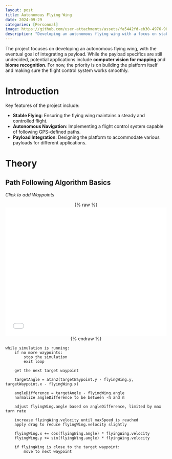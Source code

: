 ```yaml
---
layout: post
title: Autonomous Flying Wing
date: 2024-09-29
categories: [Personnal]
image: https://github.com/user-attachments/assets/fa5442fd-eb30-4976-98d5-264942c3b7c3
description: "Developing an autonomous flying wing with a focus on stable flight, autonomous navigation, and payload integration for applications like computer vision and biome recognition."
---
```





The project focuses on developing an autonomous flying wing, with the eventual goal of integrating a payload. While the payload specifics are still undecided, potential applications include **computer vision for mapping** and **biome recognition**. For now, the priority is on building the platform itself and making sure the flight control system works smoothly.

# Introduction

Key features of the project include:

- **Stable Flying**: Ensuring the flying wing maintains a steady and controlled flight.
- **Autonomous Navigation**: Implementing a flight control system capable of following GPS-defined paths.
- **Payload Integration**: Designing the platform to accommodate various payloads for different applications.



# Theory

## Path Following Algorithm Basics

*Click to add Waypoints*
<div style="text-align: center;">
    {% raw %}
    <iframe src="/assets/gps-path-algorithm.html" width="100%" height="400" frameborder="0"></iframe>
    {% endraw %}
</div>



```
while simulation is running:
    if no more waypoints:
        stop the simulation
        exit loop
    
    get the next target waypoint
    
    targetAngle = atan2(targetWaypoint.y - flyingWing.y, targetWaypoint.x - flyingWing.x)
    
    angleDifference = targetAngle - flyingWing.angle
    normalize angleDifference to be between -π and π
    
    adjust flyingWing.angle based on angleDifference, limited by max turn rate
    
    increase flyingWing.velocity until maxSpeed is reached
    apply drag to reduce flyingWing.velocity slightly
    
    flyingWing.x += cos(flyingWing.angle) * flyingWing.velocity
    flyingWing.y += sin(flyingWing.angle) * flyingWing.velocity
    
    if flyingWing is close to the target waypoint:
        move to next waypoint

```
